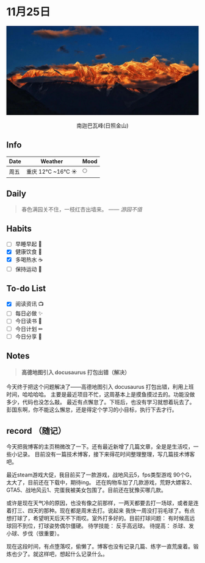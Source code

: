 # 11月25日


![25.jpg](log_Img/25.jpg)
<center>南迦巴瓦峰(日照金山)</center>

## Info

| Date | Weather          | Mood |
|-----|------------------|-----|
| 周五  | 重庆 12°C ~16°C  ☀ | 🌕  |

## Daily
> 春色满园关不住，一枝红杏出墙来。
> —— *游园不值*

## Habits

- [ ] 早睡早起 🌃
- [x] 健康饮食 🥗
- [x] 多喝热水 ☕️
- [ ] 保持运动 💪

## To-do List

- [x] 阅读资讯 📺
- [ ] 每日必做 ✨
- [ ] 今日读书 📖
- [ ] 今日计划 ✏
- [ ] 今日分享 📌

## Notes
 > #### 高德地图引入 docusaurus 打包出错（解决） 
   今天终于把这个问题解决了——高德地图引入 docusaurus 打包出错，利用上班时间，哈哈哈哈。 主要是最近项目不忙，这周基本上是摸鱼摸过去的。功能没做多少，代码也没怎么敲。
最近有点懈怠了。下班后，也没有学习就想着玩去了。彭国东啊，你不能这么懈怠，还是得定个学习的小目标，执行下去才行。

## record （随记）

  今天把我博客的主页稍微改了一下。还有最近新增了几篇文章，全是是生活哎，一些小记录。
  目前没有一篇技术博客，接下来得花时间整理整理，写几篇技术博客吧。

  最近steam游戏大促，我目前买了一款游戏，战地风云5，fps类型游戏 90个G，太大了，目前还在下载中，期待ing。
  还在购物车加了几款游戏，荒野大嫖客2、GTA5、战地风云1、完蛋我被美女包围了。目前还在犹豫买哪几款。

  或许是现在天气冷的原因，也没有像之前那样，一两天都要去打一场球，或者是连着打三、四天的那种。现在都是周末去打。说起来
我快一周没打羽毛球了。有点想打球了，希望明天后天不下雨哎。室外打多好的。目前打球问题： 有时候高远球回不到位，打球姿势偶尔僵硬。
待学技能： 反手高远球。 待提高： 杀球、发小球、步伐（很重要）。

  现在这段时间，有点堕落哎，偷懒了。博客也没有记录几篇、练字一直荒废着。锻炼也少了。就这样吧，想起什么记录什么。

  

  
   

